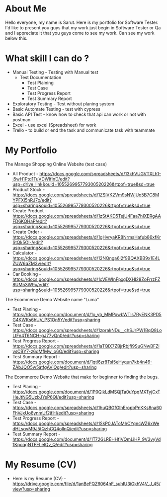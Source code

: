 # About Me
Hello everyone, my name is Sarut. Here is my portfolio for Software Tester.
I'd like to present you guys that my work just begin in Software Tester or Qa and
I appreciate it that you guys come to see my work. Can see my work below this.

# What skill I can do ?
* Manual Testing - Testing with Manual test
   *  Test Documentation
        - Test Plaining
        - Test Case
        - Test Progress Report
        - Test Summary Report
*  Exploratory Testing - Test without planing system
*  Basic Automate Testing - test with cypress
*  Basic API Test - know how to check that api can work or not with postman
*  Excel - use excel (Spreadsheet) for work
*  Trello - to build or end the task and communicate task with teammate


# My Portfolio

The Manage Shopping Online Website (test case)
* All Product - https://docs.google.com/spreadsheets/d/13khVUGVTXLh1-j5wH1Ptd1TuVDWlfInD/edit?usp=drive_link&ouid=105526995779300520226&rtpof=true&sd=true
* Product Stock - https://docs.google.com/spreadsheets/d/1ZSiVK2Vm9sNWjUo5B7C8MYPFXl5nRJ7x/edit?usp=sharing&ouid=105526995779300520226&rtpof=true&sd=true
* Create Product - https://docs.google.com/spreadsheets/d/1zStAKD5TejU4Faa7hIXERgAAFD6KQHaP/edit?usp=sharing&ouid=105526995779300520226&rtpof=true&sd=true
* Create Order - https://docs.google.com/spreadsheets/d/1gHvryaKR8NrmsHafub86xfKrStQk5Ol-/edit?usp=sharing&ouid=105526995779300520226&rtpof=true&sd=true
* Calculator - https://docs.google.com/spreadsheets/d/12NQnga6l2f9BQAXBB9x1E4LZUW6qZM3v/edit?usp=sharing&ouid=105526995779300520226&rtpof=true&sd=true
* Car Booking - https://docs.google.com/spreadsheets/d/1cVEWInFpxgDXHl28ZoFrrzFZ8UM53W9u/edit?usp=sharing&ouid=105526995779300520226&rtpof=true&sd=true

The Ecommerce Demo Website name "Luma"
* Test Planing - https://docs.google.com/document/d/1o_yb_MMPxwbWTls7RyENK3PD5G4KWKs6hUV_PS1On5Y/edit?usp=sharing
* Test Case - https://docs.google.com/spreadsheets/d/1zprakNDu__chSJrPW1BqQ8LoLtFn4T6NCH-gJ77vQn0/edit?usp=sharing
* Test Progress Report - https://docs.google.com/spreadsheets/d/1aTQlX7ZBjrRbjfi9SuGNwBFZivsCBY7-z6dMfMw_o6Q/edit?usp=sharing
* Test Summary Report - https://docs.google.com/document/d/1qtl6zr8TsI5eHyqun7kb4n46-ZAbJQO5w5atfgAVlQg/edit?usp=sharing

The Ecommerce Demo Website that make for beginner to finding the bugs.
* Test Planing - https://docs.google.com/document/d/1P0QlkLdMSQjTa0uYpqMXTyjCxTHeJtNG5UzbJYsP6QI/edit?usp=sharing
* Test Case - https://docs.google.com/spreadsheets/d/1huQBGfGlhEropbPnKKs8na60FhVJxUo8ynmUf2jfI-I/edit?usp=sharing
* Test Progress Report - https://docs.google.com/spreadsheets/d/1SkP0JAToMhCYqncWZ6xWedHLsqvM9J5tQzhCQ4olInQ/edit?usp=sharing
* Test Summary Report - https://docs.google.com/document/d/1T72GLREHHfIVQmLiHP_9V3vyVd1KpcqgNTFELelQv_Q/edit?usp=sharing

# My Resume (CV)
* Here is my Resume (CV) - https://drive.google.com/file/d/1anBeFQZ6064hF_suhIU3iGkhV4V_J_45/view?usp=sharing

